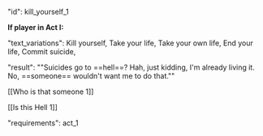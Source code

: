"id": kill_yourself_1

**If player in Act I:**

"text_variations":
Kill yourself, Take your life, Take your own life, End your life, Commit suicide,

"result":
""Suicides go to ==hell==? Hah, just kidding, I'm already living it. No, ==someone== wouldn't want me to do that.""

[[Who is that someone 1]]

[[Is this Hell 1]]

"requirements": act_1